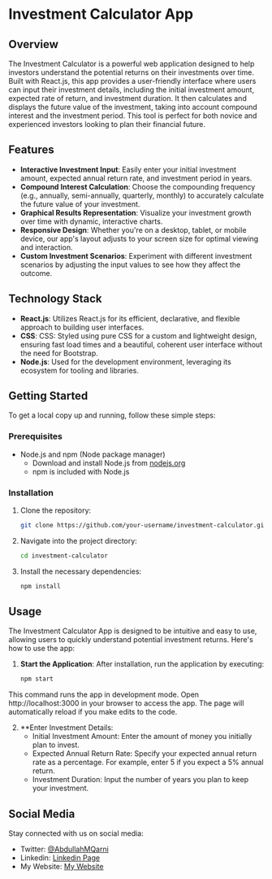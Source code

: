 # Investment Calculator App

## Overview
The Investment Calculator is a powerful web application designed to help investors understand the potential returns on their investments over time. Built with React.js, this app provides a user-friendly interface where users can input their investment details, including the initial investment amount, expected rate of return, and investment duration. It then calculates and displays the future value of the investment, taking into account compound interest and the investment period. This tool is perfect for both novice and experienced investors looking to plan their financial future.

## Features
- **Interactive Investment Input**: Easily enter your initial investment amount, expected annual return rate, and investment period in years.
- **Compound Interest Calculation**: Choose the compounding frequency (e.g., annually, semi-annually, quarterly, monthly) to accurately calculate the future value of your investment.
- **Graphical Results Representation**: Visualize your investment growth over time with dynamic, interactive charts.
- **Responsive Design**: Whether you're on a desktop, tablet, or mobile device, our app's layout adjusts to your screen size for optimal viewing and interaction.
- **Custom Investment Scenarios**: Experiment with different investment scenarios by adjusting the input values to see how they affect the outcome.

## Technology Stack
- **React.js**: Utilizes React.js for its efficient, declarative, and flexible approach to building user interfaces.
- **CSS**: CSS: Styled using pure CSS for a custom and lightweight design, ensuring fast load times and a beautiful, coherent user interface without the need for Bootstrap.
- **Node.js**: Used for the development environment, leveraging its ecosystem for tooling and libraries.

## Getting Started
To get a local copy up and running, follow these simple steps:

### Prerequisites
- Node.js and npm (Node package manager)
  - Download and install Node.js from [nodejs.org](https://nodejs.org/)
  - npm is included with Node.js

### Installation
1. Clone the repository:
   ```sh
   git clone https://github.com/your-username/investment-calculator.git
2. Navigate into the project directory:
   ```sh
   cd investment-calculator
3. Install the necessary dependencies:
   ```sh
   npm install

## Usage

The Investment Calculator App is designed to be intuitive and easy to use, allowing users to quickly understand potential investment returns. Here's how to use the app:

1. **Start the Application**: After installation, run the application by executing:

   ```sh
   npm start
This command runs the app in development mode. Open http://localhost:3000 in your browser to access the app. The page will automatically reload if you make edits to the code.

2. **Enter Investment Details:
   - Initial Investment Amount: Enter the amount of money you initially plan to invest.
   - Expected Annual Return Rate: Specify your expected annual return rate as a percentage. For example, enter 5 if you expect a 5% annual return.
   - Investment Duration: Input the number of years you plan to keep your investment.



## Social Media

Stay connected with us on social media:

- Twitter: [@AbdullahMQarni](https://twitter.com/AbdullahMQarni)
- Linkedin: [Linkedin Page](https://www.linkedin.com/in/abdullahmalqarni)
- My Website: [My Website](https://www.abdullahqarni.com)
